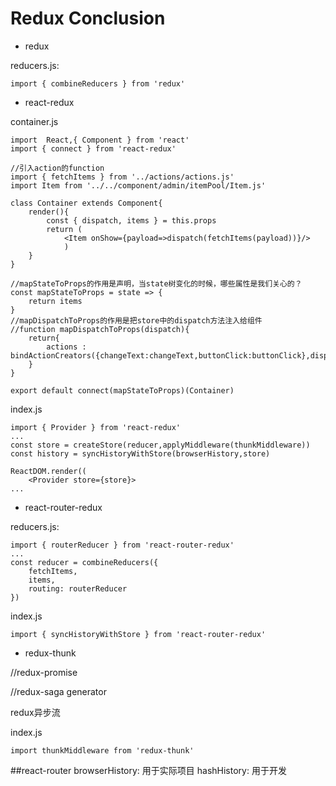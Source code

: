 # Redux Conclusion

- redux

reducers.js:
```
import { combineReducers } from 'redux'
```
- react-redux

container.js
```
import  React,{ Component } from 'react'
import { connect } from 'react-redux'

//引入action的function
import { fetchItems } from '../actions/actions.js'
import Item from '../../component/admin/itemPool/Item.js'

class Container extends Component{
    render(){
        const { dispatch, items } = this.props
        return (
            <Item onShow={payload=>dispatch(fetchItems(payload))}/>
            )
    }
} 

//mapStateToProps的作用是声明，当state树变化的时候，哪些属性是我们关心的？
const mapStateToProps = state => {
    return items
}
//mapDispatchToProps的作用是把store中的dispatch方法注入给组件
//function mapDispatchToProps(dispatch){
    return{
        actions : bindActionCreators({changeText:changeText,buttonClick:buttonClick},dispatch)
    }
}

export default connect(mapStateToProps)(Container)
```
index.js
```
import { Provider } from 'react-redux'
...
const store = createStore(reducer,applyMiddleware(thunkMiddleware))
const history = syncHistoryWithStore(browserHistory,store)

ReactDOM.render((
    <Provider store={store}>
...
```
- react-router-redux

reducers.js:
```
import { routerReducer } from 'react-router-redux'
...
const reducer = combineReducers({
    fetchItems,
    items,
    routing: routerReducer
})
```
index.js
```
import { syncHistoryWithStore } from 'react-router-redux'

```
- redux-thunk

//redux-promise

//redux-saga generator

redux异步流

index.js
```
import thunkMiddleware from 'redux-thunk'

```
##react-router
browserHistory: 用于实际项目
hashHistory: 用于开发
